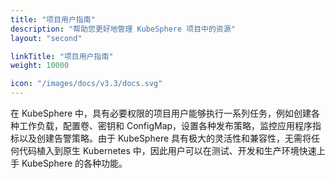 ```yaml
---
title: "项目用户指南"
description: "帮助您更好地管理 KubeSphere 项目中的资源"
layout: "second"

linkTitle: "项目用户指南"
weight: 10000

icon: "/images/docs/v3.3/docs.svg"
---
```


在 KubeSphere 中，具有必要权限的项目用户能够执行一系列任务，例如创建各种工作负载，配置卷、密钥和 ConfigMap，设置各种发布策略，监控应用程序指标以及创建告警策略。由于 KubeSphere 具有极大的灵活性和兼容性，无需将任何代码植入到原生 Kubernetes 中，因此用户可以在测试、开发和生产环境快速上手 KubeSphere 的各种功能。